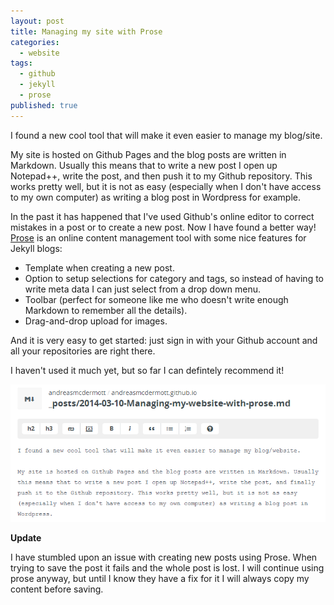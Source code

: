 ```yaml
---
layout: post
title: Managing my site with Prose
categories: 
  - website
tags: 
  - github
  - jekyll
  - prose
published: true
---
```


I found a new cool tool that will make it even easier to manage my blog/site.

My site is hosted on Github Pages and the blog posts are written in Markdown. Usually this means that to write a new post I open up Notepad++, write the post, and then push it to my Github repository. This works pretty well, but it is not as easy (especially when I don't have access to my own computer) as writing a blog post in Wordpress for example.

In the past it has happened that I've used Github's online editor to correct mistakes in a post or to create a new post. Now I have found a better way! [Prose](http://prose.io) is an online content management tool with some nice features for Jekyll blogs:
- Template when creating a new post.
- Option to setup selections for category and tags, so instead of having to write meta data I can just select from a drop down menu.
- Toolbar (perfect for someone like me who doesn't write enough Markdown to remember all the details).
- Drag-and-drop upload for images.

And it is very easy to get started: just sign in with your Github account and all your repositories  are right there. 

I haven't used it much yet, but so far I can defintely recommend it!

![/assets/using-prose.PNG](/assets/using-prose.PNG)

**Update**

I have stumbled upon an issue with creating new posts using Prose. When trying to save the post it fails and the whole post is lost. I will continue using prose anyway, but until I know they have a fix for it I will always copy my content before saving. 